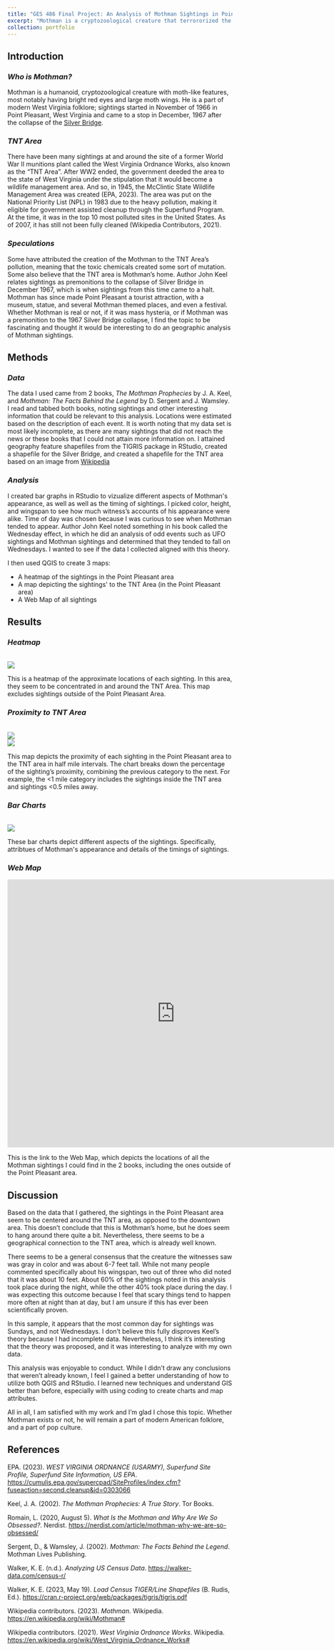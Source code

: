 ```yaml
---
title: "GES 486 Final Project: An Analysis of Mothman Sightings in Point Pleasant, WV from 1966-1967"
excerpt: "Mothman is a cryptozoological creature that terrororized the citizens of Point Pleasant, WV and surrounding areas between 1966-1967. Here, I present an analysis of the sighings I could find information about. Image of Mothman Statue in Point Pleasant from [The Charleston Gazette](https://www.wvgazettemail.com/arts_and_entertainment/annual-mothman-festival-makes-point-pleasant-a-paranormal-paradise-this-weekend/article_1a0652dc-d480-5c2e-809a-5db33dd90f7d.html) <br/><img src='/images/mothman_statue.jpg'>"
collection: portfolio
---
```

## **Introduction**

### ***Who is Mothman?***

Mothman is a humanoid, cryptozoological creature with moth-like features, most notably having bright red eyes and large moth wings. He is a part of modern West Virginia folklore; sightings started in November of 1966 in Point Pleasant, West Virginia and came to a stop in December, 1967 after the collapse of the [Silver Bridge]( https://en.wikipedia.org/wiki/Silver_Bridge).

### ***TNT Area***

There have been many sightings at and around the site of a former World War II munitions plant called the West Virginia Ordnance Works, also known as the “TNT Area”. After WW2 ended, the government deeded the area to the state of West Virginia under the stipulation that it would become a wildlife management area. And so, in 1945, the McClintic State Wildlife Management Area was created (EPA, 2023). The area was put on the National Priority List (NPL) in 1983 due to the heavy pollution, making it eligible for government assisted cleanup through the Superfund Program. At the time, it was in the top 10 most polluted sites in the United States. As of 2007, it has still not been fully cleaned (Wikipedia Contributors, 2021).

### ***Speculations***

Some have attributed the creation of the Mothman to the TNT Area’s pollution, meaning that the toxic chemicals created some sort of mutation. Some also believe that the TNT area is Mothman’s home. Author John Keel relates sightings as premonitions to the collapse of Silver Bridge in December 1967, which is when sightings from this time came to a halt. Mothman has since made Point Pleasant a tourist attraction, with a museum, statue, and several Mothman themed places, and even a festival. 
Whether Mothman is real or not, if it was mass hysteria, or if Mothman was a premonition to the 1967 Silver Bridge collapse, I find the topic to be fascinating and thought it would be interesting to do an geographic analysis of Mothman sightings.

## **Methods**

### ***Data***

The data I used came from 2 books, *The Mothman Prophecies* by J. A. Keel, and *Mothman: The Facts Behind the Legend* by D. Sergent and J. Wamsley. I read and tabbed both books, noting sightings and other interesting information that could be relevant to this analysis. Locations were estimated based on the description of each event. It is worth noting that my data set is most likely incomplete, as there are many sightings that did not reach the news or these books that I could not attain more information on. I attained geography feature shapefiles from the TIGRIS package in RStudio, created a shapefile for the Silver Bridge, and created a shapefile for the TNT area based on an image from [Wikipedia](https://en.wikipedia.org/wiki/West_Virginia_Ordnance_Works#)

### ***Analysis***

I created bar graphs in RStudio to vizualize different aspects of Mothman's appearance, as well as well as the timing of sightings. I picked color, height, and wingspan to see how much witness’s accounts of his appearance were alike. Time of day was chosen because I was curious to see when Mothman tended to appear. Author John Keel noted something in his book called the Wednesday effect, in which he did an analysis of odd events such as UFO sightings and Mothman sightings and determined that they tended to fall on Wednesdays. I wanted to see if the data I collected aligned with this theory.

I then used QGIS to create 3 maps:
- A heatmap of the sightings in the Point Pleasant area
- A map depicting the sightings' to the TNT Area (in the Point Pleasant area)
- A Web Map of all sightings

## **Results**

### ***Heatmap***
<br/><img src='/images/mothman_heatmap.jpeg'>

This is a heatmap of the approximate locations of each sighting. In this area, they seem to be concentrated in and around the TNT Area. This map excludes sightings outside of the Point Pleasant Area.

### ***Proximity to TNT Area***
<br/><img src='/images/mothman_proximity_map.jpeg'>
<br/><img src='/images/mothman_proximity_chart.png'>

This map depicts the proximity of each sighting in the Point Pleasant area to the TNT area in half mile intervals. The chart breaks down the percentage of the sighting’s proximity, combining the previous category to the next. For example, the <1 mile category includes the sightings inside the TNT area and sightings <0.5 miles away.

### ***Bar Charts***
<br/><img src='/images/mothman_chart_layout.jpg'>

These bar charts depict different aspects of the sightings. Specifically, attribtues of Mothman's appearance and details of the timings of sightings.

### ***Web Map***
<iframe src="https://srhjhnsn.github.io/portfolio/mothman_webmap/index.html" width="750" height="600" style="border:0" allowfullscreen></iframe>

This is the link to the Web Map, which depicts the locations of all the Mothman sightings I could find in the 2 books, including the ones outside of the Point Pleasant area.

## **Discussion**

Based on the data that I gathered, the sightings in the Point Pleasant area seem to be centered around the TNT area, as opposed to the downtown area. This doesn’t conclude that this is Mothman’s home, but he does seem to hang around there quite a bit. Nevertheless, there seems to be a geographical connection to the TNT area, which is already well known.

There seems to be a general consensus that the creature the witnesses saw was gray in color and was about 6-7 feet tall. While not many people commented specifically about his wingspan, two out of three who did noted that it was about 10 feet. About 60% of the sightings noted in this analysis took place during the night, while the other 40% took place during the day. I was expecting this outcome because I feel that scary things tend to happen more often at night than at day, but I am unsure if this has ever been scientifically proven.

In this sample, it appears that the most common day for sightings was Sundays, and not Wednesdays. I don’t believe this fully disproves Keel’s theory because I had incomplete data. Nevertheless, I think it’s interesting that the theory was proposed, and it was interesting to analyze with my own data.

This analysis was enjoyable to conduct. While I didn’t draw any conclusions that weren’t already known, I feel I gained a better understanding of how to utilize both QGIS and RStudio. I learned new techniques and understand GIS better than before, especially with using coding to create charts and map attributes.

All in all, I am satisfied with my work and I’m glad I chose this topic. Whether Mothman exists or not, he will remain a part of modern American folklore, and a part of pop culture. 

## **References**

EPA. (2023). *WEST VIRGINIA ORDNANCE (USARMY), Superfund Site Profile, Superfund Site Information, US EPA*. https://cumulis.epa.gov/supercpad/SiteProfiles/index.cfm?fuseaction=second.cleanup&id=0303066

Keel, J. A. (2002). *The Mothman Prophecies: A True Story*. Tor Books.

Romain, L. (2020, August 5). *What Is the Mothman and Why Are We So Obsessed?*. Nerdist. https://nerdist.com/article/mothman-why-we-are-so-obsessed/

Sergent, D., & Wamsley, J. (2002). *Mothman: The Facts Behind the Legend*. Mothman Lives Publishing.

Walker, K. E. (n.d.). *Analyzing US Census Data*. https://walker-data.com/census-r/

Walker, K. E. (2023, May 19). *Load Census TIGER/Line Shapefiles* (B. Rudis, Ed.). https://cran.r-project.org/web/packages/tigris/tigris.pdf

Wikipedia contributors. (2023). *Mothman*. Wikipedia. https://en.wikipedia.org/wiki/Mothman#

Wikipedia contributors. (2021). *West Virginia Ordnance Works*. Wikipedia. https://en.wikipedia.org/wiki/West_Virginia_Ordnance_Works#

